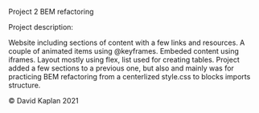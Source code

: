 Project 2
BEM refactoring

Project description:

Website including sections of content with a few links and resources.
A couple of animated items using @keyframes.
Embeded content using iframes.
Layout mostly using flex, list used for creating tables.
Project added a few sections to a previous one, but also and mainly
was for practicing BEM refactoring from a centerlized style.css to
blocks imports structure.

© David Kaplan 2021

